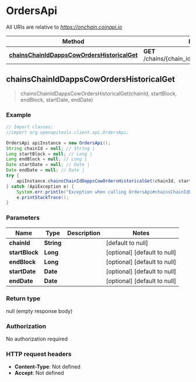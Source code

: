 # OrdersApi

All URIs are relative to *https://onchain.coinapi.io*

Method | HTTP request | Description
------------- | ------------- | -------------
[**chainsChainIdDappsCowOrdersHistoricalGet**](OrdersApi.md#chainsChainIdDappsCowOrdersHistoricalGet) | **GET** /chains/{chain_id}/dapps/cow/orders/historical | 



## chainsChainIdDappsCowOrdersHistoricalGet

> chainsChainIdDappsCowOrdersHistoricalGet(chainId, startBlock, endBlock, startDate, endDate)



### Example

```java
// Import classes:
//import org.openapitools.client.api.OrdersApi;

OrdersApi apiInstance = new OrdersApi();
String chainId = null; // String | 
Long startBlock = null; // Long | 
Long endBlock = null; // Long | 
Date startDate = null; // Date | 
Date endDate = null; // Date | 
try {
    apiInstance.chainsChainIdDappsCowOrdersHistoricalGet(chainId, startBlock, endBlock, startDate, endDate);
} catch (ApiException e) {
    System.err.println("Exception when calling OrdersApi#chainsChainIdDappsCowOrdersHistoricalGet");
    e.printStackTrace();
}
```

### Parameters


Name | Type | Description  | Notes
------------- | ------------- | ------------- | -------------
 **chainId** | **String**|  | [default to null]
 **startBlock** | **Long**|  | [optional] [default to null]
 **endBlock** | **Long**|  | [optional] [default to null]
 **startDate** | **Date**|  | [optional] [default to null]
 **endDate** | **Date**|  | [optional] [default to null]

### Return type

null (empty response body)

### Authorization

No authorization required

### HTTP request headers

- **Content-Type**: Not defined
- **Accept**: Not defined

